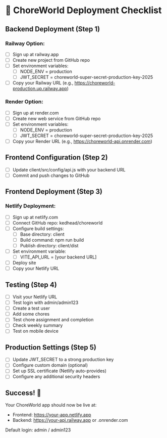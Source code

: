 # 🚀 ChoreWorld Deployment Checklist

## Backend Deployment (Step 1)

### Railway Option:
- [ ] Sign up at railway.app
- [ ] Create new project from GitHub repo
- [ ] Set environment variables:
  - [ ] NODE_ENV = production
  - [ ] JWT_SECRET = choreworld-super-secret-production-key-2025
- [ ] Copy your Railway URL (e.g., https://choreworld-production.up.railway.app)

### Render Option:
- [ ] Sign up at render.com  
- [ ] Create new web service from GitHub repo
- [ ] Set environment variables:
  - [ ] NODE_ENV = production
  - [ ] JWT_SECRET = choreworld-super-secret-production-key-2025
- [ ] Copy your Render URL (e.g., https://choreworld-api.onrender.com)

## Frontend Configuration (Step 2)

- [ ] Update client/src/config/api.js with your backend URL
- [ ] Commit and push changes to GitHub

## Frontend Deployment (Step 3)

### Netlify Deployment:
- [ ] Sign up at netlify.com
- [ ] Connect GitHub repo: kedhead/choreworld
- [ ] Configure build settings:
  - [ ] Base directory: client
  - [ ] Build command: npm run build  
  - [ ] Publish directory: client/dist
- [ ] Set environment variable:
  - [ ] VITE_API_URL = [your backend URL]
- [ ] Deploy site
- [ ] Copy your Netlify URL

## Testing (Step 4)

- [ ] Visit your Netlify URL
- [ ] Test login with admin/admin123
- [ ] Create a test user
- [ ] Add some chores
- [ ] Test chore assignment and completion
- [ ] Check weekly summary
- [ ] Test on mobile device

## Production Settings (Step 5)

- [ ] Update JWT_SECRET to a strong production key
- [ ] Configure custom domain (optional)
- [ ] Set up SSL certificate (Netlify auto-provides)
- [ ] Configure any additional security headers

## Success! 🎉

Your ChoreWorld app should now be live at:
- Frontend: https://your-app.netlify.app
- Backend: https://your-api.railway.app or .onrender.com

Default login: admin / admin123